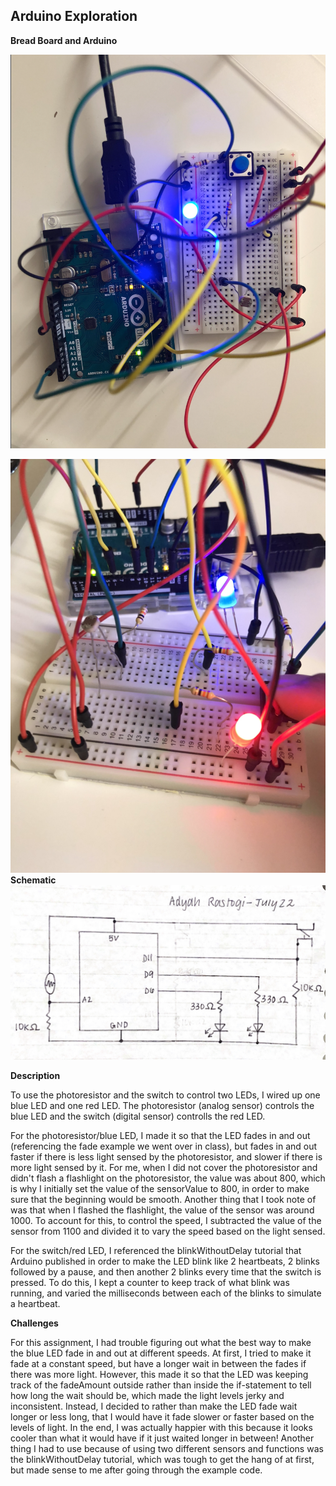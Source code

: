 ## Arduino Exploration

**Bread Board and Arduino**

![](breadBoardArduino.png)

![](breadBoardArduino22.jpg)
**Schematic**
![](schematic.jpg)

**Description**

To use the photoresistor and the switch to control two LEDs, I wired up one blue LED and one red LED. The photoresistor (analog sensor) controls the blue LED and the switch (digital sensor) controlls the red LED. 

For the photoresistor/blue LED, I made it so that the LED fades in and out (referencing the fade example we went over in class), but fades in and out faster if there is less light sensed by the photoresistor, and slower if there is more light sensed by it. For me, when I did not cover the photoresistor and didn't flash a flashlight on the photoresistor, the value was about 800, which is why I initially set the value of the sensorValue to 800, in order to make sure that the beginning would be smooth. Another thing that I took note of was that when I flashed the flashlight, the value of the sensor was around 1000. To account for this, to control the speed, I subtracted the value of the sensor from 1100 and divided it to vary the speed based on the light sensed.

For the switch/red LED, I referenced the blinkWithoutDelay tutorial that Arduino published in order to make the LED blink like 2 heartbeats, 2 blinks followed by a pause, and then another 2 blinks every time that the switch is pressed. To do this, I kept a counter to keep track of what blink was running, and varied the milliseconds between each of the blinks to simulate a heartbeat. 

**Challenges**

For this assignment, I had trouble figuring out what the best way to make the blue LED fade in and out at different speeds. At first, I tried to make it fade at a constant speed, but have a longer wait in between the fades if there was more light. However, this made it so that the LED was keeping track of the fadeAmount outside rather than inside the if-statement to tell how long the wait should be, which made the light levels jerky and inconsistent. Instead, I decided to rather than make the LED fade wait longer or less long, that I would have it fade slower or faster based on the levels of light. In the end, I was actually happier with this because it looks cooler than what it would have if it just waited longer in between! Another thing I had to use because of using two different sensors and functions was the blinkWithoutDelay tutorial, which was tough to get the hang of at first, but made sense to me after going through the example code.
